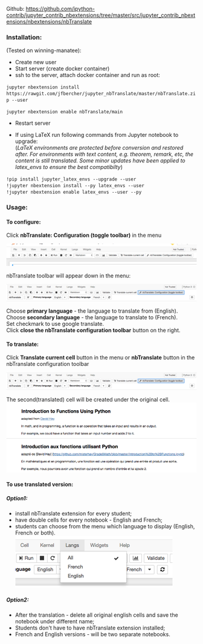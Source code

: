 Github:
https://github.com/ipython-contrib/jupyter_contrib_nbextensions/tree/master/src/jupyter_contrib_nbextensions/nbextensions/nbTranslate

### Installation:

(Tested on winning-manatee):
 - Create new user
 - Start server (create docker container)
 - ssh to the server, attach docker container and run as root:

`jupyter nbextension install https://rawgit.com/jfbercher/jupyter_nbTranslate/master/nbTranslate.zip --user`

`jupyter nbextension enable nbTranslate/main`

 - Restart server

 - If using LaTeX run following commands from Jupyter notebook to upgrade:  
  (*LaTeX environments are protected before conversion and restored after. For environments with text content, e.g. theorem, remark, etc, the content is still translated. Some minor updates have been applied to latex_envs to ensure the best compatibilty*)

 `!pip install jupyter_latex_envs --upgrade --user`  
 `!jupyter nbextension install --py latex_envs --user`  
 `!jupyter nbextension enable latex_envs --user --py`  

### Usage:

#### To configure:
Click **nbTranslate: Configuration (toggle toolbar)** in the menu

![](images/nbtranslate_toolbar.png)

nbTranslate toolbar will appear down in the menu:

![](images/nbtranslate_config.png)

Choose **primary language** - the language to translate from (English).  
Choose **secondary language** - the language to translate to (French).  
Set checkmark to use google translate.  
Click **close the nbTranslate configuration toolbar** button on the right.  

#### To translate:
Click **Translate current cell** button in the menu or **nbTranslate** button in the nbTranslate configuration toolbar

![](images/nbtranslate_config.png)

The second(translated) cell will be created under the original cell.
![](images/nbtranslate_cell.png)

#### To use translated version:

##### Option1:
 - install nbTranslate extension for every student;
 - have double cells for every notebook - English and French;
 - students can choose from the menu which language to display (English, French or both).
 ![](images/nbtranslate_menu.png)

##### Option2:
 - After the translation - delete all original english cells and save the notebook under different name;
 - Students don't have to have nbTranslate extension installed;
 - French and English versions - will be two separate notebooks.
